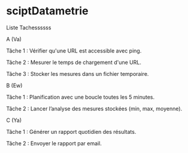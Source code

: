 # sciptDatametrie
Liste Tachessssss



A (Va)

Tâche 1 : Vérifier qu'une URL est accessible avec ping.


Tâche 2 : Mesurer le temps de chargement d'une URL.


Tâche 3 : Stocker les mesures dans un fichier temporaire.



B   (Ew)

Tâche 1 : Planification avec une boucle toutes les 5 minutes.

Tâche 2 : Lancer l’analyse des mesures stockées (min, max, moyenne).


C  (Ya)



Tâche 1 : Générer un rapport quotidien des résultats.


Tâche 2 : Envoyer le rapport par email.
